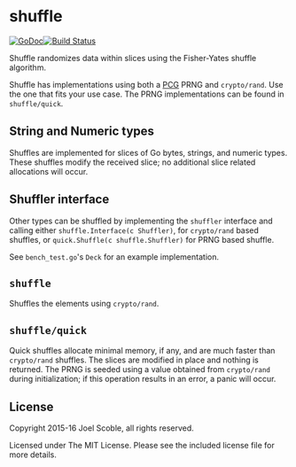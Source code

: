 shuffle  
========  
[![GoDoc](https://godoc.org/github.com/mohae/json2go?status.svg)](https://godoc.org/github.com/mohae/shuffle)[![Build Status](https://travis-ci.org/mohae/shuffle.png)](https://travis-ci.org/mohae/shuffle)

Shuffle randomizes data within slices using the Fisher-Yates shuffle algorithm.

Shuffle has implementations using both a [PCG](http://www.pcg-random.org/) PRNG and `crypto/rand`. Use the one that fits your use case. The PRNG implementations can be found in `shuffle/quick`.

## String and Numeric types  
Shuffles are implemented for slices of Go bytes, strings, and numeric types. These shuffles modify the received slice; no additional slice related allocations will occur.

## Shuffler interface  
Other types can be shuffled by implementing the `shuffler` interface and calling either `shuffle.Interface(c Shuffler)`, for `crypto/rand` based shuffles, or `quick.Shuffle(c shuffle.Shuffler)` for PRNG based shuffle.

See `bench_test.go`'s `Deck` for an example implementation.

## `shuffle`  
Shuffles the elements using `crypto/rand`.  

## `shuffle/quick`  
Quick shuffles allocate minimal memory, if any, and are much faster than `crypto/rand` shuffles.  The slices are modified in place and nothing is returned.  The PRNG is seeded using a value obtained from `crypto/rand` during initialization; if this operation results in an error, a panic will occur.

## License

Copyright 2015-16 Joel Scoble, all rights reserved.

Licensed under The MIT License. Please see the included license file for more details.
